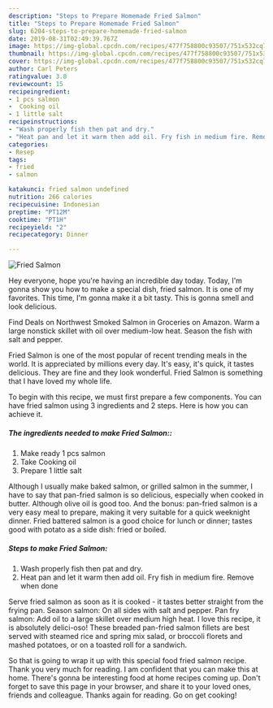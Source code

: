 ```yaml
---
description: "Steps to Prepare Homemade Fried Salmon"
title: "Steps to Prepare Homemade Fried Salmon"
slug: 6204-steps-to-prepare-homemade-fried-salmon
date: 2019-08-31T02:49:39.767Z
image: https://img-global.cpcdn.com/recipes/477f758800c93507/751x532cq70/fried-salmon-recipe-main-photo.jpg
thumbnail: https://img-global.cpcdn.com/recipes/477f758800c93507/751x532cq70/fried-salmon-recipe-main-photo.jpg
cover: https://img-global.cpcdn.com/recipes/477f758800c93507/751x532cq70/fried-salmon-recipe-main-photo.jpg
author: Carl Peters
ratingvalue: 3.8
reviewcount: 15
recipeingredient:
- 1 pcs salmon
-  Cooking oil
- 1 little salt
recipeinstructions:
- "Wash properly fish then pat and dry."
- "Heat pan and let it warm then add oil. Fry fish in medium fire. Remove when done"
categories:
- Resep
tags:
- fried
- salmon

katakunci: fried salmon undefined
nutrition: 266 calories
recipecuisine: Indonesian
preptime: "PT12M"
cooktime: "PT1H"
recipeyield: "2"
recipecategory: Dinner

---
```



![Fried Salmon](https://img-global.cpcdn.com/recipes/477f758800c93507/751x532cq70/fried-salmon-recipe-main-photo.jpg)

Hey everyone, hope you're having an incredible day today. Today, I'm gonna show you how to make a special dish, fried salmon. It is one of my favorites. This time, I'm gonna make it a bit tasty. This is gonna smell and look delicious.

Find Deals on Northwest Smoked Salmon in Groceries on Amazon. Warm a large nonstick skillet with oil over medium-low heat. Season the fish with salt and pepper.

Fried Salmon is one of the most popular of recent trending meals in the world. It is appreciated by millions every day. It's easy, it's quick, it tastes delicious. They are fine and they look wonderful. Fried Salmon is something that I have loved my whole life.


To begin with this recipe, we must first prepare a few components. You can have fried salmon using 3 ingredients and 2 steps. Here is how you can achieve it.

##### The ingredients needed to make Fried Salmon::

1. Make ready 1 pcs salmon
1. Take  Cooking oil
1. Prepare 1 little salt


Although I usually make baked salmon, or grilled salmon in the summer, I have to say that pan-fried salmon is so delicious, especially when cooked in butter. Although olive oil is good too. And the bonus: pan-fried salmon is a very easy meal to prepare, making it very suitable for a quick weeknight dinner. Fried battered salmon is a good choice for lunch or dinner; tastes good with potato as a side dish: fried or boiled. 

##### Steps to make Fried Salmon:

1. Wash properly fish then pat and dry.
1. Heat pan and let it warm then add oil. Fry fish in medium fire. Remove when done


Serve fried salmon as soon as it is cooked - it tastes better straight from the frying pan. Season salmon: On all sides with salt and pepper. Pan fry salmon: Add oil to a large skillet over medium high heat. I love this recipe, it is absolutely delici-oso! These breaded pan-fried salmon fillets are best served with steamed rice and spring mix salad, or broccoli florets and mashed potatoes, or on a toasted roll for a sandwich. 

So that is going to wrap it up with this special food fried salmon recipe. Thank you very much for reading. I am confident that you can make this at home. There's gonna be interesting food at home recipes coming up. Don't forget to save this page in your browser, and share it to your loved ones, friends and colleague. Thanks again for reading. Go on get cooking!
